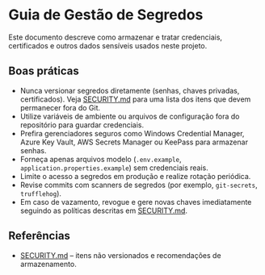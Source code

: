 # Guia de Gestão de Segredos

Este documento descreve como armazenar e tratar credenciais, certificados e outros dados sensíveis usados neste projeto.

## Boas práticas

- Nunca versionar segredos diretamente (senhas, chaves privadas, certificados). Veja [SECURITY.md](SECURITY.md) para uma lista dos itens que devem permanecer fora do Git.
- Utilize variáveis de ambiente ou arquivos de configuração fora do repositório para guardar credenciais.
- Prefira gerenciadores seguros como Windows Credential Manager, Azure Key Vault, AWS Secrets Manager ou KeePass para armazenar senhas.
- Forneça apenas arquivos modelo (`.env.example`, `application.properties.example`) sem credenciais reais.
- Limite o acesso a segredos em produção e realize rotação periódica.
- Revise commits com scanners de segredos (por exemplo, `git-secrets`, `trufflehog`).
- Em caso de vazamento, revogue e gere novas chaves imediatamente seguindo as políticas descritas em [SECURITY.md](SECURITY.md).

## Referências

- [SECURITY.md](SECURITY.md) – itens não versionados e recomendações de armazenamento.

